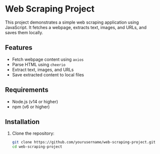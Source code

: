 # Web Scraping Project

This project demonstrates a simple web scraping application using JavaScript. It fetches a webpage, extracts text, images, and URLs, and saves them locally.

## Features

- Fetch webpage content using `axios`
- Parse HTML using `cheerio`
- Extract text, images, and URLs
- Save extracted content to local files

## Requirements

- Node.js (v14 or higher)
- npm (v6 or higher)

## Installation

1. Clone the repository:
   ```bash
   git clone https://github.com/yourusername/web-scraping-project.git
   cd web-scraping-project
